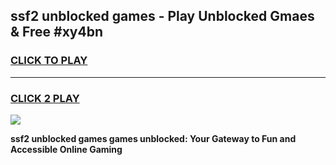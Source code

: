 
## ssf2 unblocked games - Play Unblocked Gmaes & Free #xy4bn
<h3>
<a href="https://premium.freeplayer.one?title=ssf2_unblocked_games&ref=03M">CLICK TO PLAY</a></h3>
<hr>

<h3>
<a href="https://premium.freeplayer.one?title=ssf2_unblocked_games&ref=03M">CLICK 2 PLAY</a>
  
</h3>

<a href="https://premium.freeplayer.one?title=ssf2_unblocked_games&ref=03M"><img src="https://clearcache.store/games.png"></a>


**ssf2 unblocked games games unblocked: Your Gateway to Fun and Accessible Online Gaming**

